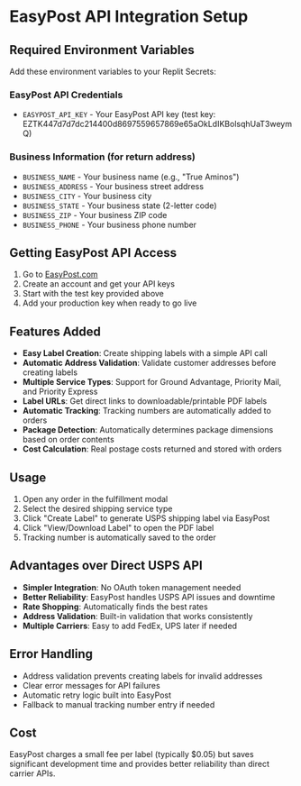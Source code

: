 
# EasyPost API Integration Setup

## Required Environment Variables

Add these environment variables to your Replit Secrets:

### EasyPost API Credentials
- `EASYPOST_API_KEY` - Your EasyPost API key (test key: EZTK447d7d7dc214400d8697559657869e65aOkLdIKBolsqhUaT3weymQ)

### Business Information (for return address)
- `BUSINESS_NAME` - Your business name (e.g., "True Aminos")
- `BUSINESS_ADDRESS` - Your business street address
- `BUSINESS_CITY` - Your business city
- `BUSINESS_STATE` - Your business state (2-letter code)
- `BUSINESS_ZIP` - Your business ZIP code
- `BUSINESS_PHONE` - Your business phone number

## Getting EasyPost API Access

1. Go to [EasyPost.com](https://www.easypost.com/)
2. Create an account and get your API keys
3. Start with the test key provided above
4. Add your production key when ready to go live

## Features Added

- **Easy Label Creation**: Create shipping labels with a simple API call
- **Automatic Address Validation**: Validate customer addresses before creating labels
- **Multiple Service Types**: Support for Ground Advantage, Priority Mail, and Priority Express
- **Label URLs**: Get direct links to downloadable/printable PDF labels
- **Automatic Tracking**: Tracking numbers are automatically added to orders
- **Package Detection**: Automatically determines package dimensions based on order contents
- **Cost Calculation**: Real postage costs returned and stored with orders

## Usage

1. Open any order in the fulfillment modal
2. Select the desired shipping service type
3. Click "Create Label" to generate USPS shipping label via EasyPost
4. Click "View/Download Label" to open the PDF label
5. Tracking number is automatically saved to the order

## Advantages over Direct USPS API

- **Simpler Integration**: No OAuth token management needed
- **Better Reliability**: EasyPost handles USPS API issues and downtime
- **Rate Shopping**: Automatically finds the best rates
- **Address Validation**: Built-in validation that works consistently
- **Multiple Carriers**: Easy to add FedEx, UPS later if needed

## Error Handling

- Address validation prevents creating labels for invalid addresses
- Clear error messages for API failures
- Automatic retry logic built into EasyPost
- Fallback to manual tracking number entry if needed

## Cost

EasyPost charges a small fee per label (typically $0.05) but saves significant development time and provides better reliability than direct carrier APIs.
